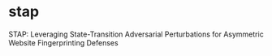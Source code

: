 # stap
STAP: Leveraging State-Transition Adversarial Perturbations for Asymmetric Website Fingerprinting Defenses
